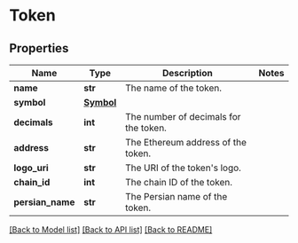 # Token

## Properties
Name | Type | Description | Notes
------------ | ------------- | ------------- | -------------
**name** | **str** | The name of the token. | 
**symbol** | [**Symbol**](Symbol.md) |  | 
**decimals** | **int** | The number of decimals for the token. | 
**address** | **str** | The Ethereum address of the token. | 
**logo_uri** | **str** | The URI of the token&#39;s logo. | 
**chain_id** | **int** | The chain ID of the token. | 
**persian_name** | **str** | The Persian name of the token. | 

[[Back to Model list]](../README.md#documentation-for-models) [[Back to API list]](../README.md#documentation-for-api-endpoints) [[Back to README]](../README.md)



